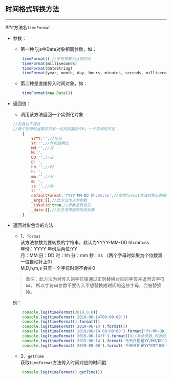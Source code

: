 ## 时间格式转换方法

-----
###方法名`timeFormat`
+ 参数：
    + 第一种与js中Date对象相同参数，如：
    ```javascript    
        timeFormat() //不传参数为当前时间    
        timeFormat(milliseconds)
        timeFormat(dateString)
        timeFormat(year, month, day, hours, minutes, seconds, milliseconds)
    ```
    + 第二种是直接传入时间对象，如：
    ```javascript
        timeFormat(new Date())
    ```
+ 返回值：  
    + 调用该方法返回一个实例化对象
    ```javascript
    //包含以下属性
    //两个字母时当数字只有一位则前面加个0，一个字母则不加
        {
            YYYY:'',//年份
            YY:'',//年份后两位
            MM:'',//月
            M:'',
            DD:'',//日
            D:'',
            hh:'',//时
            h:'',
            mm:'',//分
            m:'',
            ss:'',//秒
            s:'',
            defaultFormat:'YYYY-MM-DD hh:mm:ss',//使用format方法时默认的格式
            _args:[],//此方法传入的参数
            _isValid:true,//参数是否合法
            _date:{},//此方法得到的时间对象
        }
    ```
+ 返回对象包含的方法  
     
    + 1、`format`  
    该方法参数为要转换的字符串，默认为YYYY-MM-DD hh:mm:ss   
    年份：YYYY 年份后两位:YY    
    		月：MM  日：DD  时：hh 分：mm  秒：ss （两个字母时如果为个位数第一位自动补上0）   
    		M,D,h,m,s 只有一个字母时则不会补0 
    > 备注：此方法为对传入的字符串通过正则替换对应的字母并返回该字符串，
     		所以字符串参数不要传入不想替换成时间的这些字母，会被替换掉。  	
     		
    例：
    ```javascript
        console.log(timeFormat(2019,0,8))
        console.log(timeFormat('2019-06-14T00:00:00'))
        console.log(timeFormat().format())
        console.log(timeFormat('2019-06-14').format())
        console.log(timeFormat('2019/06/14 08:08:08').format('YY-MM-DD hh:mm:ss'))
        console.log(timeFormat('2019-06-14ff').format())//非法参数,则返回'Invalid date'
        console.log(timeFormat('2019-06-14').format('今天日期是YY/MM/DD'))
        console.log(timeFormat('2019-08-08').format('今天日期是YY年M月D日'))
    ```     
    
     + 2、`getTime`    
    获取`timeFormat`方法传入时间对应的时间戳
    ```javascript
        console.log(timeFormat().getTime())
    ```